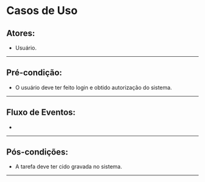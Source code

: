 # **Casos de Uso**

## **Atores:** 
* Usuário.

***
## **Pré-condição:** 
* O usuário deve ter feito login e obtido autorização do sistema.

***
## **Fluxo de Eventos:**
* 

*** 
## **Pós-condições:**
* A tarefa deve ter cido gravada no sistema.

***